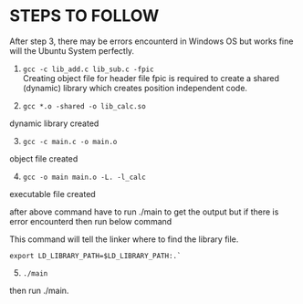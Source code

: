 # STEPS TO FOLLOW

After step 3, there may be errors encounterd in Windows OS but works fine will the Ubuntu System perfectly.

1. `gcc -c lib_add.c lib_sub.c -fpic`  
   Creating object file for header file fpic is required to create a shared (dynamic) library which creates position independent code.

2. `gcc *.o -shared -o lib_calc.so`

dynamic library created

3. `gcc -c main.c -o main.o`

object file created

4. `gcc -o main main.o -L. -l_calc`

executable file created

after above command have to run ./main to get the output but if there is error encounterd then run below command

This command will tell the linker where to find the library file.

`` export LD_LIBRARY_PATH=$LD_LIBRARY_PATH:.` ``

5. `./main`

then run ./main.
